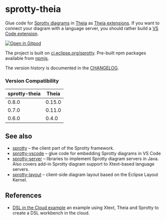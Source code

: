 # sprotty-theia

Glue code for [Sprotty diagrams](https://github.com/eclipse/sprotty) in [Theia](https://theia-ide.org) as [Theia extensions](https://theia-ide.org/docs/authoring_extensions). 
If you want to connect your diagram with a language server, you should rather build a [VS Code extension](https://github.com/eclipse/sprotty-vscode). 


[![Open in Gitpod](https://gitpod.io/button/open-in-gitpod.svg)](https://gitpod.io/#https://github.com/eclipse/sprotty-theia)

The project is built on [ci.eclipse.org/sprotty](https://ci.eclipse.org/sprotty/). Pre-built npm packages available from [npmjs](https://www.npmjs.com/package/sprotty-theia).

The version history is documented in the [CHANGELOG](https://github.com/eclipse/sprotty-theia/blob/master/CHANGELOG.md).

### Version Compatibility

| sprotty-theia | Theia  |
| ------------- | ------ |
| 0.8.0         | 0.15.0 |
| 0.7.0         | 0.11.0 |
| 0.6.0         | 0.4.0  |

## See also

- [sprotty](https://github.com/eclipse/sprotty) &ndash; the client part of the Sprotty framework.
- [sprotty-vscode](https://github.com/eclipse/sprotty-vscode) &ndash; glue code for embedding Sprotty diagrams in VS Code
- [sprotty-server](https://github.com/eclipse/sprotty-server) &ndash; libraries to implement Sprotty diagram servers in Java. Also covers add-in Sprotty diagram support to Xtext-based language servers.
- [sprotty-layout](https://github.com/eclipse/sprotty-layout) &ndash; client-side diagram layout based on the Eclipse Layout Kernel.

## References

- [DSL in the Cloud example](http://github.com/TypeFox/theia-xtext-sprotty-example) an example using Xtext, Theia and Sprotty to create a DSL workbench in the cloud.
